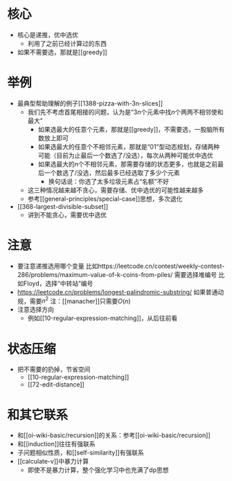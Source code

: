 # 核心
- 核心是递推，优中选优
  - 利用了之前已经计算过的东西
- 如果不需要选，那就是[[greedy]]
# 举例
- 最典型帮助理解的例子[[1388-pizza-with-3n-slices]]
  - 我们先不考虑首尾相接的问题，认为是“$3n$个元素中找$n$个两两不相邻使和最大”
    - 如果选最大的任意个元素，那就是[[greedy]]，不需要选，一股脑所有数放上即可
    - 如果选最大的任意个不相邻元素，那就是“01”型动态规划，存储两种可能（目前为止最后一个数选了/没选），每次从两种可能优中选优
    - 如果选最大的$n$个不相邻元素，那需要存储的状态更多，也就是之前最后一个数选了/没选，然后最多已经选取了多少个元素
      - 换句话说：你选了太多垃圾元素占“名额”不好
  - 这三种情况越来越不贪心，需要存储、优中选优的可能性越来越多
  - 参考[[general-principles/special-case]]思想，多次退化
- [[368-largest-divisible-subset]]
  - 讲到不能贪心，需要优中选优
# 注意
- 要注意递推选用哪个变量
比如https://leetcode.cn/contest/weekly-contest-286/problems/maximum-value-of-k-coins-from-piles/
需要选择堆编号
比如Floyd，选择“中转站”编号
- https://leetcode.cn/problems/longest-palindromic-substring/
如果普通动规，需要$n^2$
注：[[manacher]]只需要$O(n)$
- 注意选择方向
  - 例如[[10-regular-expression-matching]]，从后往前看
# 状态压缩
- 把不需要的扔掉，节省空间
  - [[10-regular-expression-matching]]
  - [[72-edit-distance]]
# 和其它联系
- 和[[oi-wiki-basic/recursion]]的关系：参考[[oi-wiki-basic/recursion]]
- 和[[induction]]往往有强联系
- 子问题相似性质，和[[self-similarity]]有强联系
- [[calculate-v]]中暴力计算
  - 即使不是暴力计算，整个强化学习中也充满了dp思想